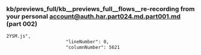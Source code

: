 ### kb/previews_full/kb__previews_full__flows__re-recording from your personal account@auth.har.part024.md.part001.md (part 002)

```md
2YSM.js",
                      "lineNumber": 0,
                      "columnNumber": 5621
              
```

```
